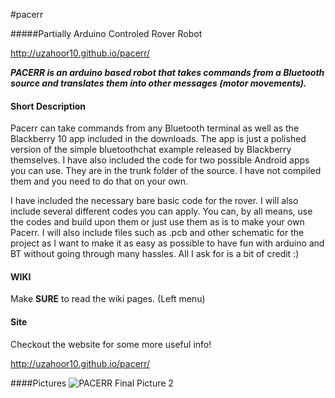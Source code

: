 #pacerr 

#####Partially Arduino Controled Rover Robot

http://uzahoor10.github.io/pacerr/

***PACERR is an arduino based robot that takes commands from a Bluetooth source and translates them into other messages (motor movements).***

#### Short Description

Pacerr can take commands from any Bluetooth terminal as well as the Blackberry 10 app included in the downloads. The app is just a polished version of the simple bluetoothchat example released by Blackberry themselves. I have also included the code for two possible Android apps you can use. They are in the trunk folder of the source. I have not compiled them and you need to do that on your own. 

I have included the necessary bare basic code for the rover. I will also include several different codes you can apply. You can, by all means, use the codes and build upon them or just use them as is to make your own Pacerr. I will also include files such as .pcb and other schematic for the project as I want to make it as easy as possible to have fun with arduino and BT without going through many hassles. All I ask for is a bit of credit :)

#### WIKI

Make **SURE** to read the wiki pages. (Left menu)

#### Site

Checkout the website for some more useful info! 

http://uzahoor10.github.io/pacerr/


####Pictures
![PACERR Final Picture 2](https://github.com/uzahoor10/pacerr/blob/master/ProjectPage/Pacerr1.jpg?raw=true)
